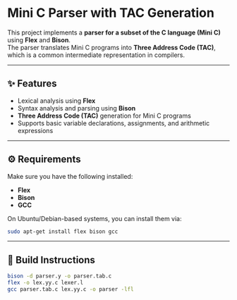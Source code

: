 # Mini C Parser with TAC Generation

This project implements a **parser for a subset of the C language (Mini C)** using **Flex** and **Bison**.  
The parser translates Mini C programs into **Three Address Code (TAC)**, which is a common intermediate representation in compilers.

---

## ✨ Features
- Lexical analysis using **Flex**
- Syntax analysis and parsing using **Bison**
- **Three Address Code (TAC)** generation for Mini C programs
- Supports basic variable declarations, assignments, and arithmetic expressions

---

## ⚙️ Requirements
Make sure you have the following installed:
- **Flex**
- **Bison**
- **GCC**

On Ubuntu/Debian-based systems, you can install them via:
```bash
sudo apt-get install flex bison gcc
```

---

## 🚀 Build Instructions

```bash
bison -d parser.y -o parser.tab.c
flex -o lex.yy.c lexer.l
gcc parser.tab.c lex.yy.c -o parser -lfl
```

